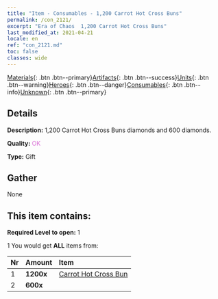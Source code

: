 ```yaml
---
title: "Item - Consumables - 1,200 Carrot Hot Cross Buns"
permalink: /con_2121/
excerpt: "Era of Chaos  1,200 Carrot Hot Cross Buns"
last_modified_at: 2021-04-21
locale: en
ref: "con_2121.md"
toc: false
classes: wide
---
```

 [Materials](/Items/){: .btn .btn--primary}[Artifacts](/Items/Artifacts/){: .btn .btn--success}[Units](/Items/Units/){: .btn .btn--warning}[Heroes](/Items/Heroes/){: .btn .btn--danger}[Consumables](/Items/Consumables/){: .btn .btn--info}[Unknown](/Items/Unknown/){: .btn .btn--primary}

## Details
 **Description:** 1,200 Carrot Hot Cross Buns diamonds and 600 diamonds.

 **Quality:** <span style="color: #DA70D6">OK</span>

 **Type:** Gift

## Gather

  None

## This item contains:

 **Required Level to open:** 1

 1 You would get **ALL** items  from:

  | Nr | Amount |     Item    |
  |:---|:-------|:------------|
  | 1 |  **1200x** | [Carrot Hot Cross Bun](/Items/con_2119/) |  | 
  | 2 |  **600x** | <i class="fas fa-gem"/> |  | 
